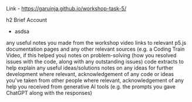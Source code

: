 Link - https://garuinja.github.io/workshop-task-5/

h2 Brief Account
- asdsa

any useful notes you made from the workshop video
links to relevant p5.js documentation pages and any other relevant sources (e.g. a Coding Train Video, if this helped you)
notes on problem-solving (how you resolved issues with the code, along with any outstanding issues)
code extracts to help explain any useful ideas/solutions
notes on any ideas for further development
where relevant, acknowledgement of any code or ideas you've taken from other people
where relevant, acknowledgement of any help you received from generative AI tools (e.g. the prompts you gave ChatGPT along with the responses)
